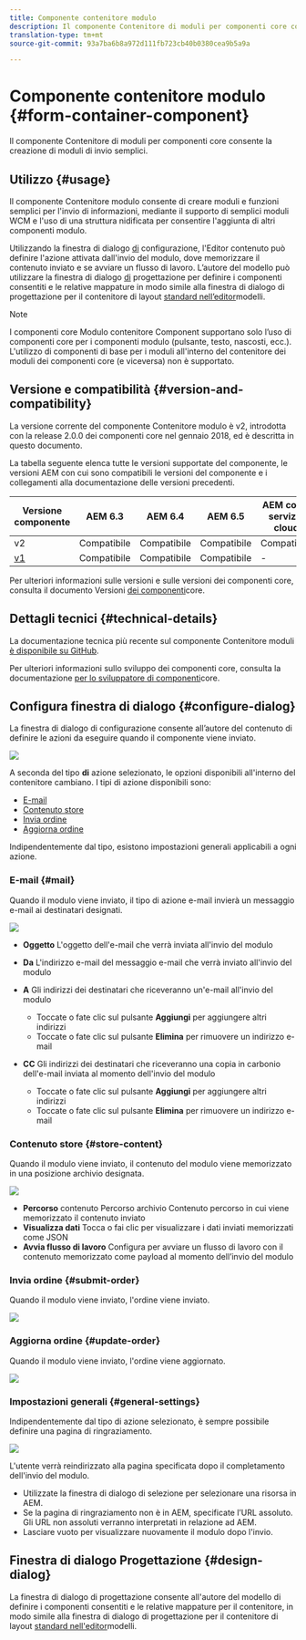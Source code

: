 ```yaml
---
title: Componente contenitore modulo
description: Il componente Contenitore di moduli per componenti core consente la creazione di moduli di invio semplici.
translation-type: tm+mt
source-git-commit: 93a7ba6b8a972d111fb723cb40b0380cea9b5a9a

---
```



# Componente contenitore modulo {#form-container-component}

Il componente Contenitore di moduli per componenti core consente la creazione di moduli di invio semplici.

## Utilizzo {#usage}

Il componente Contenitore modulo consente di creare moduli e funzioni semplici per l&#39;invio di informazioni, mediante il supporto di semplici moduli WCM e l&#39;uso di una struttura nidificata per consentire l&#39;aggiunta di altri componenti modulo.

Utilizzando la finestra di dialogo [di](#configure-dialog) configurazione, l&#39;Editor contenuto può definire l&#39;azione attivata dall&#39;invio del modulo, dove memorizzare il contenuto inviato e se avviare un flusso di lavoro. L’autore del modello può utilizzare la finestra di dialogo [di](#design-dialog) progettazione per definire i componenti consentiti e le relative mappature in modo simile alla finestra di dialogo di progettazione per il contenitore di layout [standard nell’editor](https://docs.adobe.com/content/help/en/experience-manager-cloud-service/sites/authoring/features/templates.html)modelli.

>[!NOTE]
>
>I componenti core Modulo contenitore Component supportano solo l’uso di componenti core per i componenti modulo (pulsante, testo, nascosti, ecc.). L&#39;utilizzo di componenti [](https://docs.adobe.com/content/help/en/experience-manager-65/authoring/siteandpage/default-components-foundation.html) di base per i moduli all&#39;interno del contenitore dei moduli dei componenti core (e viceversa) non è supportato.

## Versione e compatibilità {#version-and-compatibility}

La versione corrente del componente Contenitore modulo è v2, introdotta con la release 2.0.0 dei componenti core nel gennaio 2018, ed è descritta in questo documento.

La tabella seguente elenca tutte le versioni supportate del componente, le versioni AEM con cui sono compatibili le versioni del componente e i collegamenti alla documentazione delle versioni precedenti.

| Versione componente | AEM 6.3 | AEM 6.4 | AEM 6.5 | AEM come servizio cloud |
|--- |--- |--- |--- |---|
| v2 | Compatibile | Compatibile | Compatibile | Compatibile |
| [v1](/help/components/v1/form-container-v1.md) | Compatibile | Compatibile | Compatibile | - |

Per ulteriori informazioni sulle versioni e sulle versioni dei componenti core, consulta il documento Versioni [dei componenti](/help/versions.md)core.

## Dettagli tecnici {#technical-details}

La documentazione tecnica più recente sul componente Contenitore moduli [è disponibile su GitHub](https://adobe.com/go/aem_cmp_tech_form_container_v2).

Per ulteriori informazioni sullo sviluppo dei componenti core, consulta la documentazione [per lo sviluppatore di componenti](/help/developing/overview.md)core.

## Configura finestra di dialogo {#configure-dialog}

La finestra di dialogo di configurazione consente all’autore del contenuto di definire le azioni da eseguire quando il componente viene inviato.

![](/help/assets/screen_shot_2018-01-12at122046.png)

A seconda del tipo **di** azione selezionato, le opzioni disponibili all&#39;interno del contenitore cambiano. I tipi di azione disponibili sono:

* [E-mail](#mail)
* [Contenuto store](#store-content)
* [Invia ordine](#submit-order)
* [Aggiorna ordine](#update-order)

Indipendentemente dal tipo, esistono impostazioni [](#general-settings) generali applicabili a ogni azione.

### E-mail {#mail}

Quando il modulo viene inviato, il tipo di azione e-mail invierà un messaggio e-mail ai destinatari designati.

![](/help/assets/screen_shot_2018-01-12at122554.png)

* **Oggetto** L&#39;oggetto dell&#39;e-mail che verrà inviata all&#39;invio del modulo
* **Da** L&#39;indirizzo e-mail del messaggio e-mail che verrà inviato all&#39;invio del modulo
* **A** Gli indirizzi dei destinatari che riceveranno un&#39;e-mail all&#39;invio del modulo

   * Toccate o fate clic sul pulsante **Aggiungi** per aggiungere altri indirizzi
   * Toccate o fate clic sul pulsante **Elimina** per rimuovere un indirizzo e-mail
* **CC** Gli indirizzi dei destinatari che riceveranno una copia in carbonio dell&#39;e-mail inviata al momento dell&#39;invio del modulo
   * Toccate o fate clic sul pulsante **Aggiungi** per aggiungere altri indirizzi
   * Toccate o fate clic sul pulsante **Elimina** per rimuovere un indirizzo e-mail

### Contenuto store {#store-content}

Quando il modulo viene inviato, il contenuto del modulo viene memorizzato in una posizione archivio designata.

![](/help/assets/screen_shot_2018-01-12at122538.png)

* **Percorso** contenuto Percorso archivio Contenuto percorso in cui viene memorizzato il contenuto inviato
* **Visualizza dati** Tocca o fai clic per visualizzare i dati inviati memorizzati come JSON
* **Avvia flusso di lavoro** Configura per avviare un flusso di lavoro con il contenuto memorizzato come payload al momento dell’invio del modulo

### Invia ordine {#submit-order}

Quando il modulo viene inviato, l&#39;ordine viene inviato.

![](/help/assets/chlimage_1-3.png)

### Aggiorna ordine {#update-order}

Quando il modulo viene inviato, l&#39;ordine viene aggiornato.

![](/help/assets/chlimage_1-4.png)

### Impostazioni generali {#general-settings}

Indipendentemente dal tipo di azione selezionato, è sempre possibile definire una pagina di ringraziamento.

![](/help/assets/chlimage_1-5.png)

L&#39;utente verrà reindirizzato alla pagina specificata dopo il completamento dell&#39;invio del modulo.

* Utilizzate la finestra di dialogo di selezione per selezionare una risorsa in AEM.
* Se la pagina di ringraziamento non è in AEM, specificate l’URL assoluto. Gli URL non assoluti verranno interpretati in relazione ad AEM.
* Lasciare vuoto per visualizzare nuovamente il modulo dopo l&#39;invio.

## Finestra di dialogo Progettazione {#design-dialog}

La finestra di dialogo di progettazione consente all&#39;autore del modello di definire i componenti consentiti e le relative mappature per il contenitore, in modo simile alla finestra di dialogo di progettazione per il contenitore di layout [standard nell&#39;editor](https://docs.adobe.com/content/help/en/experience-manager-cloud-service/sites/authoring/features/templates.html)modelli.
